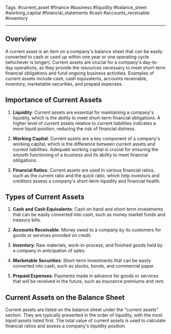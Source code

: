 Tags: #current_asset #finance #business #liquidity #balance_sheet #working_capital #financial_statements #cash #accounts_receivable #inventory

---

## Overview

A current asset is an item on a company's balance sheet that can be easily converted to cash or used up within one year or one operating cycle (whichever is longer). Current assets are crucial for a company's day-to-day operations, as they provide the resources necessary to meet short-term financial obligations and fund ongoing business activities. Examples of current assets include cash, cash equivalents, accounts receivable, inventory, marketable securities, and prepaid expenses.

## Importance of Current Assets

1.  **Liquidity**: Current assets are essential for maintaining a company's liquidity, which is the ability to meet short-term financial obligations. A higher level of current assets relative to current liabilities indicates a more liquid position, reducing the risk of financial distress.
    
2.  **Working Capital**: Current assets are a key component of a company's working capital, which is the difference between current assets and current liabilities. Adequate working capital is crucial for ensuring the smooth functioning of a business and its ability to meet financial obligations.
    
3.  **Financial Ratios**: Current assets are used in various financial ratios, such as the current ratio and the quick ratio, which help investors and creditors assess a company's short-term liquidity and financial health.
    

## Types of Current Assets

1.  **Cash and Cash Equivalents**: Cash on hand and short-term investments that can be easily converted into cash, such as money market funds and treasury bills.
    
2.  **Accounts Receivable**: Money owed to a company by its customers for goods or services provided on credit.
    
3.  **Inventory**: Raw materials, work-in-process, and finished goods held by a company in anticipation of sales.
    
4.  **Marketable Securities**: Short-term investments that can be easily converted into cash, such as stocks, bonds, and commercial paper.
    
5.  **Prepaid Expenses**: Payments made in advance for goods or services that will be received in the future, such as insurance premiums and rent.
    

## Current Assets on the Balance Sheet

Current assets are listed on the balance sheet under the "current assets" section. They are typically presented in the order of liquidity, with the most liquid assets listed first. The total value of current assets is used to calculate financial ratios and assess a company's liquidity position.